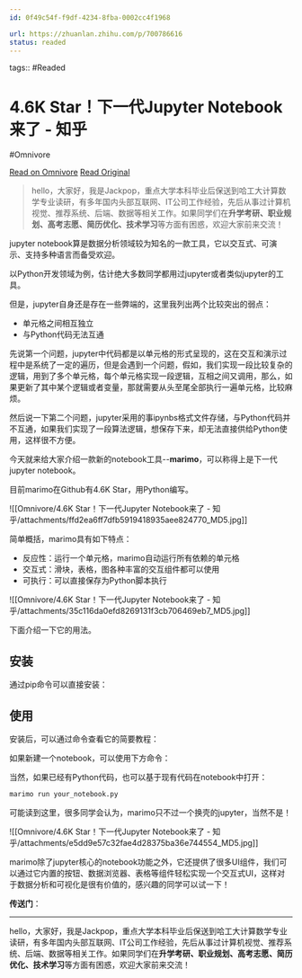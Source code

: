 ```yaml
---
id: 0f49c54f-f9df-4234-8fba-0002cc4f1968

url: https://zhuanlan.zhihu.com/p/700786616
status: readed
---
```



tags::  #Readed 

# 4.6K Star！下一代Jupyter Notebook来了 - 知乎
#Omnivore

[Read on Omnivore](https://omnivore.app/me/4-6-k-star-jupyter-notebook-19033e20916)
[Read Original](https://zhuanlan.zhihu.com/p/700786616)

> hello，大家好，我是Jackpop，重点大学本科毕业后保送到哈工大计算数学专业读研，有多年国内头部互联网、IT公司工作经验，先后从事过计算机视觉、推荐系统、后端、数据等相关工作。如果同学们在**升学考研、职业规划、高考志愿、简历优化、技术学习**等方面有困惑，欢迎大家前来交流！

jupyter notebook算是数据分析领域较为知名的一款工具，它以交互式、可演示、支持多种语言而备受欢迎。

以Python开发领域为例，估计绝大多数同学都用过jupyter或者类似jupyter的工具。

但是，jupyter自身还是存在一些弊端的，这里我列出两个比较突出的弱点：

* 单元格之间相互独立
* 与Python代码无法互通

先说第一个问题，jupyter中代码都是以单元格的形式呈现的，这在交互和演示过程中是系统了一定的遍历，但是会遇到一个问题，假如，我们实现一段比较复杂的逻辑，用到了多个单元格，每个单元格实现一段逻辑，互相之间又调用，那么，如果更新了其中某个逻辑或者变量，那就需要从头至尾全部执行一遍单元格，比较麻烦。

然后说一下第二个问题，jupyter采用的事ipynbs格式文件存储，与Python代码并不互通，如果我们实现了一段算法逻辑，想保存下来，却无法直接供给Python使用，这样很不方便。

今天就来给大家介绍一款新的notebook工具--**marimo**，可以称得上是下一代jupyter notebook。

目前marimo在Github有4.6K Star，用Python编写。

![[Omnivore/4.6K Star！下一代Jupyter Notebook来了 - 知乎/attachments/ffd2ea6ff7dfb5919418935aee824770_MD5.jpg]]

简单概括，marimo具有如下特点：

* 反应性：运行一个单元格，marimo自动运行所有依赖的单元格
* 交互式：滑块，表格，图各种丰富的交互组件都可以使用
* 可执行：可以直接保存为Python脚本执行

![[Omnivore/4.6K Star！下一代Jupyter Notebook来了 - 知乎/attachments/35c116da0efd8269131f3cb706469eb7_MD5.jpg]]

下面介绍一下它的用法。

## 安装

通过pip命令可以直接安装：

## 使用

安装后，可以通过命令查看它的简要教程：

如果新建一个notebook，可以使用下方命令：

当然，如果已经有Python代码，也可以基于现有代码在notebook中打开：

```dockerfile
marimo run your_notebook.py
```

可能读到这里，很多同学会认为，marimo只不过一个换壳的jupyter，当然不是！

![[Omnivore/4.6K Star！下一代Jupyter Notebook来了 - 知乎/attachments/e5dd9e57c32fae4d28375ba36e744554_MD5.jpg]]

marimo除了jupyter核心的notebook功能之外，它还提供了很多UI组件，我们可以通过它内置的按钮、数据浏览器、表格等组件轻松实现一个交互式UI，这样对于数据分析和可视化是很有价值的，感兴趣的同学可以试一下！

**传送门**：

---

hello，大家好，我是Jackpop，重点大学本科毕业后保送到哈工大计算数学专业读研，有多年国内头部互联网、IT公司工作经验，先后从事过计算机视觉、推荐系统、后端、数据等相关工作。如果同学们在**升学考研、职业规划、高考志愿、简历优化、技术学习**等方面有困惑，欢迎大家前来交流！

